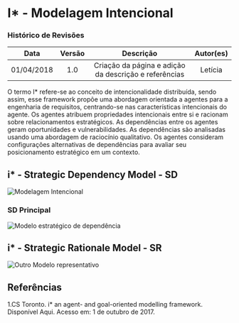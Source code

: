 # I* - Modelagem Intencional

### Histórico de Revisões

| Data | Versão | Descrição | Autor(es) |
|:----:|:------:|:---------:|:-----:|
|01/04/2018|1.0|Criação da página e adição da descrição e referências| Letícia |

O termo I* refere-se ao conceito de intencionalidade distribuída, sendo assim, esse framework propõe uma abordagem orientada a agentes para a engenharia de requisitos, centrando-se nas características intencionais do agente. Os agentes atribuem propriedades intencionais entre si e racionam sobre relacionamentos estratégicos. As dependências entre os agentes geram oportunidades e vulnerabilidades. As dependências são analisadas usando uma abordagem de raciocínio qualitativo. Os agentes consideram configurações alternativas de dependências para avaliar seu posicionamento estratégico  em um contexto.

## i* - Strategic Dependency Model - SD

![Modelagem Intencional]()

### SD Principal

![Modelo estratégico de dependência]()

## i* - Strategic Rationale Model - SR

![Outro Modelo representativo]()

## **Referências**

1.CS Toronto. i* an agent- and goal-oriented modelling framework. Disponível Aqui. Acesso em: 1 de outubro de 2017.
